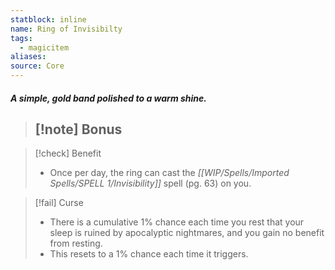 ```yaml
---
statblock: inline
name: Ring of Invisibilty
tags:
  - magicitem
aliases: 
source: Core
---
```

#### *A simple, gold band polished to a warm shine.*

>[!note] Bonus
>- 

>[!check] Benefit
>- Once per day, the ring can cast the *[[WIP/Spells/Imported Spells/SPELL 1/Invisibility]]* spell (pg. 63) on you.

>[!fail] Curse
>- There is a cumulative 1% chance each time you rest that your sleep is ruined by apocalyptic nightmares, and you gain no benefit from resting. 
>- This resets to a 1% chance each time it triggers.

